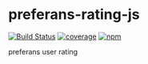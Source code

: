 # preferans-rating-js
[![Build Status](https://travis-ci.org/cope/preferans-rating-js.svg?branch=master)](https://travis-ci.org/cope/preferans-rating-js)
[![coverage](https://coveralls.io/repos/github/cope/preferans-rating-js/badge.svg?branch=master)](https://coveralls.io/github/cope/preferans-rating-js?branch=master)
[![npm](https://img.shields.io/npm/dt/preferans-rating-js.svg)](https://www.npmjs.com/package/preferans-rating-js)

preferans user rating
